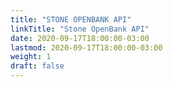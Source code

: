 ```yaml
---
title: "STONE OPENBANK API"
linkTitle: "Stone OpenBank API"
date: 2020-09-17T18:00:00-03:00
lastmod: 2020-09-17T18:00:00-03:00
weight: 1
draft: false
---
```


